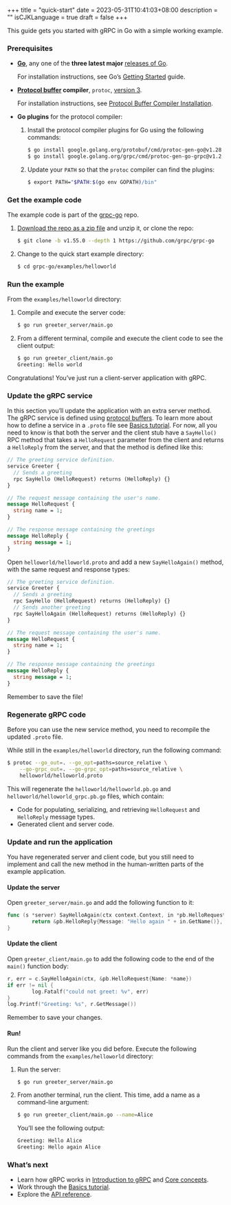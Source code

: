 +++
title = "quick-start"
date = 2023-05-31T10:41:03+08:00
description = ""
isCJKLanguage = true
draft = false
+++

This guide gets you started with gRPC in Go with a simple working example.



### Prerequisites

- **[Go](https://golang.org/)**, any one of the **three latest major** [releases of Go](https://golang.org/doc/devel/release.html).

  For installation instructions, see Go’s [Getting Started](https://golang.org/doc/install) guide.

- **[Protocol buffer](https://developers.google.com/protocol-buffers) compiler**, `protoc`, [version 3](https://protobuf.dev/programming-guides/proto3).

  For installation instructions, see [Protocol Buffer Compiler Installation](https://grpc.io/docs/protoc-installation/).

- **Go plugins** for the protocol compiler:

  1. Install the protocol compiler plugins for Go using the following commands:

     ```sh
     $ go install google.golang.org/protobuf/cmd/protoc-gen-go@v1.28
     $ go install google.golang.org/grpc/cmd/protoc-gen-go-grpc@v1.2
     ```

  2. Update your `PATH` so that the `protoc` compiler can find the plugins:

     ```sh
     $ export PATH="$PATH:$(go env GOPATH)/bin"
     ```

### Get the example code

The example code is part of the [grpc-go](https://github.com/grpc/grpc-go) repo.

1. [Download the repo as a zip file](https://github.com/grpc/grpc-go/archive/v1.55.0.zip) and unzip it, or clone the repo:

   ```sh
   $ git clone -b v1.55.0 --depth 1 https://github.com/grpc/grpc-go
   ```

2. Change to the quick start example directory:

   ```sh
   $ cd grpc-go/examples/helloworld
   ```

### Run the example

From the `examples/helloworld` directory:

1. Compile and execute the server code:

   ```sh
   $ go run greeter_server/main.go
   ```

2. From a different terminal, compile and execute the client code to see the client output:

   ```sh
   $ go run greeter_client/main.go
   Greeting: Hello world
   ```

Congratulations! You’ve just run a client-server application with gRPC.

### Update the gRPC service

In this section you’ll update the application with an extra server method. The gRPC service is defined using [protocol buffers](https://developers.google.com/protocol-buffers). To learn more about how to define a service in a `.proto` file see [Basics tutorial](https://grpc.io/docs/languages/go/basics/). For now, all you need to know is that both the server and the client stub have a `SayHello()` RPC method that takes a `HelloRequest` parameter from the client and returns a `HelloReply` from the server, and that the method is defined like this:

```protobuf
// The greeting service definition.
service Greeter {
  // Sends a greeting
  rpc SayHello (HelloRequest) returns (HelloReply) {}
}

// The request message containing the user's name.
message HelloRequest {
  string name = 1;
}

// The response message containing the greetings
message HelloReply {
  string message = 1;
}
```

Open `helloworld/helloworld.proto` and add a new `SayHelloAgain()` method, with the same request and response types:

```protobuf
// The greeting service definition.
service Greeter {
  // Sends a greeting
  rpc SayHello (HelloRequest) returns (HelloReply) {}
  // Sends another greeting
  rpc SayHelloAgain (HelloRequest) returns (HelloReply) {}
}

// The request message containing the user's name.
message HelloRequest {
  string name = 1;
}

// The response message containing the greetings
message HelloReply {
  string message = 1;
}
```

Remember to save the file!

### Regenerate gRPC code

Before you can use the new service method, you need to recompile the updated `.proto` file.

While still in the `examples/helloworld` directory, run the following command:

```sh
$ protoc --go_out=. --go_opt=paths=source_relative \
    --go-grpc_out=. --go-grpc_opt=paths=source_relative \
    helloworld/helloworld.proto
```

This will regenerate the `helloworld/helloworld.pb.go` and `helloworld/helloworld_grpc.pb.go` files, which contain:

- Code for populating, serializing, and retrieving `HelloRequest` and `HelloReply` message types.
- Generated client and server code.

### Update and run the application

You have regenerated server and client code, but you still need to implement and call the new method in the human-written parts of the example application.

#### Update the server

Open `greeter_server/main.go` and add the following function to it:

```go
func (s *server) SayHelloAgain(ctx context.Context, in *pb.HelloRequest) (*pb.HelloReply, error) {
        return &pb.HelloReply{Message: "Hello again " + in.GetName()}, nil
}
```

#### Update the client

Open `greeter_client/main.go` to add the following code to the end of the `main()` function body:

```go
r, err = c.SayHelloAgain(ctx, &pb.HelloRequest{Name: *name})
if err != nil {
        log.Fatalf("could not greet: %v", err)
}
log.Printf("Greeting: %s", r.GetMessage())
```

Remember to save your changes.

#### Run!

Run the client and server like you did before. Execute the following commands from the `examples/helloworld` directory:

1. Run the server:

   ```sh
   $ go run greeter_server/main.go
   ```

2. From another terminal, run the client. This time, add a name as a command-line argument:

   ```sh
   $ go run greeter_client/main.go --name=Alice
   ```

   You’ll see the following output:

   ```sh
   Greeting: Hello Alice
   Greeting: Hello again Alice
   ```

### What’s next

- Learn how gRPC works in [Introduction to gRPC](https://grpc.io/docs/what-is-grpc/introduction/) and [Core concepts](https://grpc.io/docs/what-is-grpc/core-concepts/).
- Work through the [Basics tutorial](https://grpc.io/docs/languages/go/basics/).
- Explore the [API reference](https://grpc.io/docs/languages/go/api).